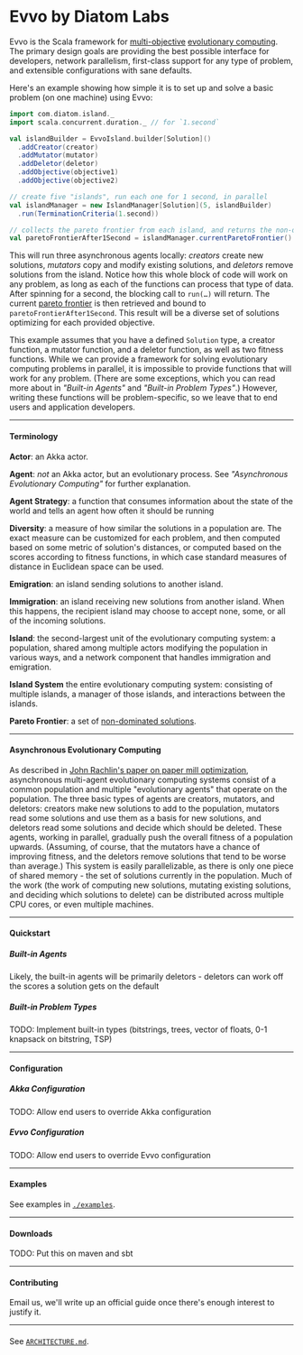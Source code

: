 # Evvo by Diatom Labs

Evvo is the Scala framework for [multi-objective](https://en.wikipedia.org/wiki/Multi-objective_optimization) [evolutionary computing](https://en.wikipedia.org/wiki/Evolutionary_computation). The primary design goals are providing the best possible interface for developers, network parallelism, first-class support for any type of problem, and extensible configurations with sane defaults.

Here's an example showing how simple it is to set up and solve a basic problem (on one machine) using Evvo:

```scala
import com.diatom.island._ 
import scala.concurrent.duration._ // for `1.second`

val islandBuilder = EvvoIsland.builder[Solution]()
  .addCreator(creator)
  .addMutator(mutator)
  .addDeletor(deletor)
  .addObjective(objective1)
  .addObjective(objective2)

// create five "islands", run each one for 1 second, in parallel
val islandManager = new IslandManager[Solution](5, islandBuilder)
  .run(TerminationCriteria(1.second))

// collects the pareto frontier from each island, and returns the non-dominated set from there 
val paretoFrontierAfter1Second = islandManager.currentParetoFrontier()
```

This will run three asynchronous agents locally: _creators_ create new solutions, _mutators_ copy and modify existing solutions, and _deletors_ remove solutions from the island. Notice how this whole block of code will work on any problem, as long as each of the functions can process that type of data. After spinning for a second, the blocking call to `run(…)` will return. The current [pareto frontier](https://en.wikipedia.org/wiki/Pareto_efficiency#Use_in_engineering) is then retrieved and bound to `paretoFrontierAfter1Second`. This result will be a diverse set of solutions optimizing for each provided objective. 

This example assumes that you have a defined `Solution` type, a creator function, a mutator function, and a deletor function, as well as two fitness functions. While we can provide a framework for solving evolutionary computing problems in parallel, it is impossible to provide functions that will work for any problem. (There are some exceptions, which you can read more about in _"Built-in Agents"_ and _"Built-in Problem Types"_.) However, writing these functions will be problem-specific, so we leave that to end users and application developers.

-------------------------------------------------------------------------------
#### Terminology
**Actor**: an Akka actor.

**Agent**: _not_ an Akka actor, but an evolutionary process. See _"Asynchronous Evolutionary Computing"_ for further explanation.

**Agent Strategy**: a function that consumes information about the state of the world and tells an agent how often it should be running

**Diversity**: a measure of how similar the solutions in a population are. The exact measure can be customized for each problem, and then computed based on  some metric of solution's distances, or computed based on the scores according to fitness functions, in which case standard measures of distance in Euclidean space can be used.

**Emigration**: an island sending solutions to another island.

**Immigration**: an island receiving new solutions from another island. When this happens, the recipient island may choose to accept none, some, or all of the incoming solutions.

**Island**: the second-largest unit of the evolutionary computing system: a population, shared among multiple actors modifying the population in various ways, and a network component that handles immigration and emigration. 

**Island System** the entire evolutionary computing system: consisting of multiple islands, a manager of those islands, and interactions between the islands.

**Pareto Frontier**: a set of [non-dominated solutions](https://en.wikipedia.org/wiki/Pareto_efficiency#Pareto_frontier).


-------------------------------------------------------------------------------
#### Asynchronous Evolutionary Computing
As described in [John Rachlin's paper on paper mill optimization](https://www.researchgate.net/profile/Richard_Goodwin2/publication/245797473_Cooperative_Multiobjective_Decision_Support_for_the_Paper_Industry/links/0046352ca1becd5890000000.pdf), asynchronous multi-agent evolutionary computing systems consist of a common population and multiple "evolutionary agents" that operate on the population. The three basic types of agents are creators, mutators, and deletors: creators make new solutions to add to the population, mutators read some solutions and use them as a basis for new solutions, and deletors read some solutions and decide which should be deleted. These agents, working in parallel, gradually push the overall fitness of a population upwards. (Assuming, of course, that the mutators have a chance of improving fitness, and the deletors remove solutions that tend to be worse than average.) This system is easily parallelizable, as there is only one piece of shared memory - the set of solutions currently in the population. Much of the work (the work of computing new solutions, mutating existing solutions, and deciding which solutions to delete) can be distributed across multiple CPU cores, or even multiple machines.

-------------------------------------------------------------------------------
#### Quickstart
##### Built-in Agents
Likely, the built-in agents will be primarily deletors - deletors can work off the scores a solution gets on the default  
##### Built-in Problem Types
TODO: Implement built-in types (bitstrings, trees, vector of floats, 0-1 knapsack on bitstring, TSP)

-------------------------------------------------------------------------------
#### Configuration
##### Akka Configuration
TODO: Allow end users to override Akka configuration
##### Evvo Configuration
TODO: Allow end users to override Evvo configuration

-------------------------------------------------------------------------------
#### Examples

See examples in [`./examples`](examples).

-------------------------------------------------------------------------------
#### Downloads
TODO: Put this on maven and sbt

-------------------------------------------------------------------------------
#### Contributing
Email us, we'll write up an official guide once there's enough interest to justify it.

-------------------------------------------------------------------------------
#### 
See [`ARCHITECTURE.md`](doc/ARCHITECTURE.md).
